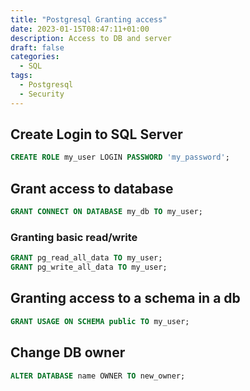 ```yaml
---
title: "Postgresql Granting access"
date: 2023-01-15T08:47:11+01:00
description: Access to DB and server
draft: false
categories:
  - SQL
tags:
  - Postgresql
  - Security
---
```


## Create Login to SQL Server

```sql
CREATE ROLE my_user LOGIN PASSWORD 'my_password';
```

## Grant access to database

```sql
GRANT CONNECT ON DATABASE my_db TO my_user;
```

### Granting basic read/write

```sql
GRANT pg_read_all_data TO my_user;
GRANT pg_write_all_data TO my_user;
```

## Granting access to a schema in a db

```sql
GRANT USAGE ON SCHEMA public TO my_user;
```

## Change DB owner

```sql
ALTER DATABASE name OWNER TO new_owner;
```
